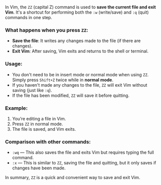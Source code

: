 In Vim, the `ZZ` (capital Z) command is used to **save the current file and exit Vim**. 
It's a shortcut for performing both the `:w` (write/save) and `:q` (quit) commands in one step.

### What happens when you press `ZZ`:
- **Save the file**: It writes any changes made to the file (if there are changes).
- **Exit Vim**: After saving, Vim exits and returns to the shell or terminal.

### Usage:
- You don't need to be in insert mode or normal mode when using `ZZ`. 
  Simply press `Shift+Z` twice while in **normal mode**.
- If you haven't made any changes to the file, `ZZ` will exit Vim without saving (just like `:q`).
- If the file has been modified, `ZZ` will save it before quitting.

### Example:
1. You’re editing a file in Vim.
2. Press `ZZ` in normal mode.
3. The file is saved, and Vim exits.

### Comparison with other commands:
- `:wq` — This also saves the file and exits Vim but requires typing the full command.
- `:x` — This is similar to `ZZ`, saving the file and quitting, but it only saves if changes have been made.
  
In summary, `ZZ` is a quick and convenient way to save and exit Vim.

